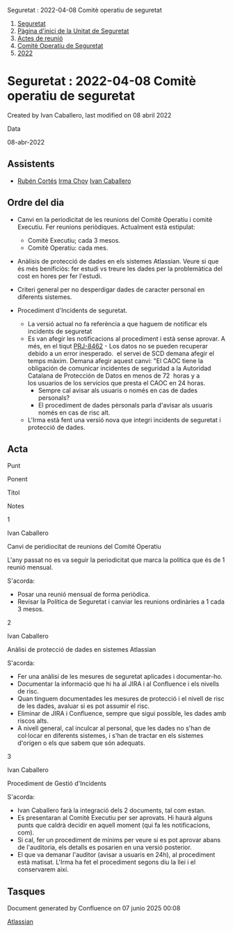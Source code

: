 Seguretat : 2022-04-08 Comitè operatiu de seguretat  

1.  [Seguretat](index.md)
2.  [Pàgina d'inici de la Unitat de Seguretat](15368362.md)
3.  [Actes de reunió](26317880.md)
4.  [Comitè Operatiu de Seguretat](81855047.md)
5.  [2022](2022_100010196.md)

Seguretat : 2022-04-08 Comitè operatiu de seguretat
===================================================

Created by Ivan Caballero, last modified on 08 abril 2022

Data

08-abr-2022

Assistents
----------

*   [Rubén Cortés](https://confluence.aoc.cat/display/~rcortes) [Irma Choy](https://confluence.aoc.cat/display/~ichoy) [Ivan Caballero](https://confluence.aoc.cat/display/~icaballero)
    

Ordre del dia
-------------

*   Canvi en la periodicitat de les reunions del Comitè Operatiu i comitè Executiu. Fer reunions periòdiques. Actualment està estipulat:
    *   Comitè Executiu; cada 3 mesos.
    *   Comitè Operatiu: cada mes.

*   Anàlisis de protecció de dades en els sistemes Atlassian. Veure si que és més benificiòs: fer estudi vs treure les dades per la problemàtica del cost en hores per fer l'estudi.
*   Criteri general per no desperdigar dades de caracter personal en diferents sistemes.
*   Procediment d'Incidents de seguretat.
    *   La versió actual no fa referència a que haguem de notificar els incidents de seguretat
    *   Es van afegir les notificacions al procediment i està sense aprovar. A més, en el tiqut [PRJ-8462](https://contacte.aoc.cat/browse/PRJ-8462?src=confmacro) - Los datos no se pueden recuperar debido a un error inesperado.  el servei de SCD demana afegir el temps màxim. Demana afegir aquest canvi: "El CAOC tiene la obligación de comunicar incidentes de seguridad a la Autoridad Catalana de Protección de Datos en menos de 72  horas y a los usuarios de los servicios que presta el CAOC en 24 horas.
        *   Sempre cal avisar als usuaris o només en cas de dades personals?
        *   El procediment de dades pèrsonals parla d'avisar als usuaris només en cas de risc alt.
    *   L'Irma està fent una versió nova que integri incidents de seguretat i protecció de dades.

Acta
----

Punt

Ponent

Títol

Notes

1

Ivan Caballero

Canvi de peridiocitat de reunions del Comité Operatiu

L'any passat no es va seguir la periodicitat que marca la política que és de 1 reunió mensual.

S'acorda:

*   Posar una reunió mensual de forma periòdica.
*   Revisar la Política de Seguretat i canviar les reunions ordinàries a 1 cada 3 mesos.

2

Ivan Caballero

Anàlisi de protecció de dades en sistemes Atlassian

S'acorda:

*   Fer una anàlisi de les mesures de seguretat aplicades i documentar-ho.
*   Documentar la informació que hi ha al JIRA i al Confluence i els nivells de risc.
*   Quan tinguem documentades les mesures de protecció i el nivell de risc de les dades, avaluar si es pot assumir el risc.
*   Eliminar de JIRA i Confluence, sempre que sigui possible, les dades amb riscos alts.
*   A nivell general, cal inculcar al personal, que les dades no s'han de col·locar en diferents sistemes, i s'han de tractar en els sistemes d'origen o els que sabem que són adequats.

3

Ivan Caballero

Procediment de Gestió d'Incidents

S'acorda:

*   Ivan Caballero farà la integració dels 2 documents, tal com estan.
*   Es presentaran al Comitè Executiu per ser aprovats. Hi haurà alguns punts que caldrà decidir en aquell moment (qui fa les notificacions, com).
*   Si cal, fer un procediment de mínims per veure si es pot aprovar abans de l'auditoria, els detalls es posarien en una versió posterior.
*   El que va demanar l'auditor (avisar a usuaris en 24h), al procediment està matisat. L'Irma ha fet el procediment segons diu la llei i el conservarem així.

Tasques
-------

Document generated by Confluence on 07 junio 2025 00:08

[Atlassian](http://www.atlassian.com/)